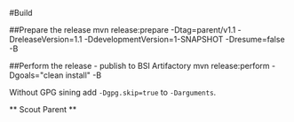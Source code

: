#Build

##Prepare the release
	mvn release:prepare -Dtag=parent/v1.1 -DreleaseVersion=1.1 -DdevelopmentVersion=1-SNAPSHOT -Dresume=false -B

##Perform the release - publish to BSI Artifactory
	mvn release:perform -Dgoals="clean install" -B

Without GPG sining add `-Dgpg.skip=true` to `-Darguments`.

** Scout Parent **

